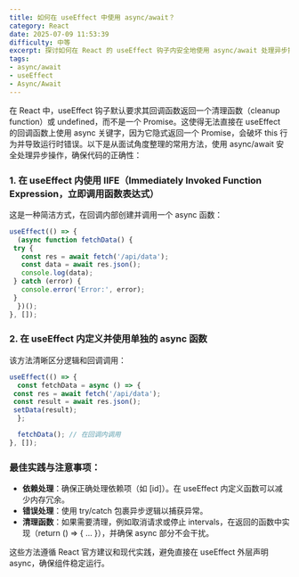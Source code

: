 ```yaml
---
title: 如何在 useEffect 中使用 async/await？
category: React
date: 2025-07-09 11:53:39
difficulty: 中等
excerpt: 探讨如何在 React 的 useEffect 钩子内安全地使用 async/await 处理异步操作，包括 IIFE 和单独定义函数的方法。
tags:
- async/await
- useEffect
- Async/Await
---
```

在 React 中，useEffect 钩子默认要求其回调函数返回一个清理函数（cleanup function）或 undefined，而不是一个 Promise。这使得无法直接在 useEffect 的回调函数上使用 async 关键字，因为它隐式返回一个 Promise，会破坏 this 行为并导致运行时错误。以下是从面试角度整理的常用方法，使用 async/await 安全处理异步操作，确保代码的正确性：  

### 1. 在 useEffect 内使用 IIFE（Immediately Invoked Function Expression，立即调用函数表达式）

这是一种简洁方式，在回调内部创建并调用一个 async 函数：  
```javascript
useEffect(() => {
  (async function fetchData() {
 try {
   const res = await fetch('/api/data');
   const data = await res.json();
   console.log(data);
 } catch (error) {
   console.error('Error:', error);
 }
  })();
}, []); 
```  

### 2. 在 useEffect 内定义并使用单独的 async 函数

该方法清晰区分逻辑和回调调用：  
```javascript
useEffect(() => {
  const fetchData = async () => {
 const res = await fetch('/api/data');
 const result = await res.json();
 setData(result);
  };

  fetchData(); // 在回调内调用
}, []);
```  

### 最佳实践与注意事项：

- **依赖处理**：确保正确处理依赖项（如 [id]）。在 useEffect 内定义函数可以减少内存冗余。  
- **错误处理**：使用 try/catch 包裹异步逻辑以捕获异常。  
- **清理函数**：如果需要清理，例如取消请求或停止 intervals，在返回的函数中实现（return () => { ... }），并确保 async 部分不会干扰。  

这些方法遵循 React 官方建议和现代实践，避免直接在 useEffect 外层声明 async，确保组件稳定运行。
